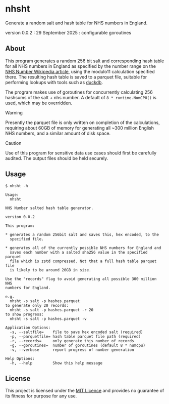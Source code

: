# nhsht

Generate a random salt and hash table for NHS numbers in England.

version 0.0.2 : 29 September 2025 : configurable goroutines 

## About

This program generates a random 256 bit salt and corresponding hash
table for all NHS numbers in England as specified by the number range on
the [NHS Number Wikipedia article](https://en.wikipedia.org/wiki/NHS_number),
using the modulo11 calculation specified there. The resulting hash table
is saved to a parquet file, suitable for performing lookups with tools
such as [duckdb](https://duckdb.org/).

The program makes use of goroutines for concurrently calculating 256
hashsums of the salt + nhs number. A default of `8 * runtime.NumCPU()`
is used, which may be overridden.

> [!WARNING]
> Presently the parquet file is only written on completion of the
> calculations, requiring about 60GB of memory for generating all ~300
> million English NHS numbers, and a similar amount of disk space.

> [!CAUTION]
> Use of this program for sensitive data use cases should first be
> carefully audited. The output files should be held securely.

## Usage

```
$ nhsht -h

Usage:
  nhsht 

NHS Number salted hash table generator.

version 0.0.2

This program: 

* generates a random 256bit salt and saves this, hex encoded, to the
  specified file.

* generates all of the currently possible NHS numbers for England and
  saves each number with a salted sha256 value in the specified parquet
  file which is zstd compressed. Not that a full hash table parquet file
  is likely to be around 20GB in size.

Use the "records" flag to avoid generating all possible 300 million NHS
numbers for England.

e.g.
  nhsht -s salt -p hashes.parquet
to generate only 20 records:
  nhsht -s salt -p hashes.parquet -r 20
to show progress:
  nhsht -s salt -p hashes.parquet -v

Application Options:
  -s, --saltfile=    file to save hex encoded salt (required)
  -p, --parquetfile= hash table parquet file path (required)
  -r, --records=     only generate this number of records
  -g, --goroutines=  number of goroutines (default 8 * numcpu)
  -v, --verbose      report progress of number generation

Help Options:
  -h, --help         Show this help message

```

## License

This project is licensed under the [MIT Licence](LICENCE) and provides
no guarantee of its fitness for purpose for any use.
